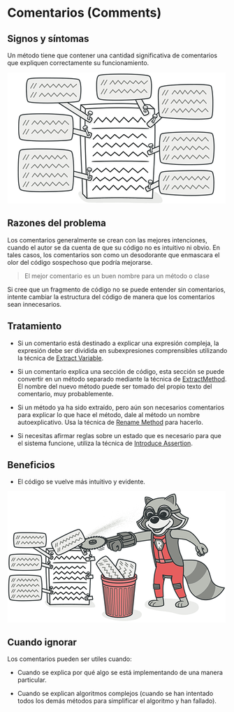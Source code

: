 # Comentarios (Comments)

## Signos y síntomas

Un método tiene que contener una cantidad significativa de comentarios que expliquen correctamente su funcionamiento.

![imagen](/CodeSmell/assets/comments-01.png)

## Razones del problema

Los comentarios generalmente se crean con las mejores intenciones, cuando el autor se da cuenta de que su código no es intuitivo ni obvio. En tales casos, los comentarios son como un desodorante que enmascara el olor del código sospechoso que podría mejorarse.

> El mejor comentario es un buen nombre para un método o clase

Si cree que un fragmento de código no se puede entender sin comentarios, intente cambiar la estructura del código de manera que los comentarios sean innecesarios.

## Tratamiento

* Si un comentario está destinado a explicar una expresión compleja, la expresión debe ser dividida en subexpresiones comprensibles utilizando la técnica de [Extract Variable](/RefactoringPattern/ExtractVariable.md).

* Si un comentario explica una sección de código, esta sección se puede convertir en un método separado mediante la técnica de [ExtractMethod](/RefactoringPattern/ExtractMethod.md). El nombre del nuevo método puede ser tomado del propio texto del comentario, muy probablemente.

* Si un método ya ha sido extraído, pero aún son necesarios comentarios para explicar lo que hace el método, dale al método un nombre autoexplicativo. Usa la técnica de [Rename Method](/RefactoringPattern/RenameMethod.md) para hacerlo.

* Si necesitas afirmar reglas sobre un estado que es necesario para que el sistema funcione, utiliza la técnica de [Introduce Assertion](/RefactoringPattern/IntroduceAssertion.md).

## Beneficios

* El código se vuelve más intuitivo y evidente.

![imagen](/CodeSmell/assets/comments-02.png)

## Cuando ignorar

Los comentarios pueden ser utiles cuando:

* Cuando se explica por qué algo se está implementando de una manera particular.

* Cuando se explican algoritmos complejos (cuando se han intentado todos los demás métodos para simplificar el algoritmo y han fallado).
